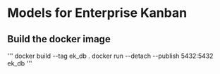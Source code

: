 # Models for Enterprise Kanban

## Build the docker image
'''
docker build --tag ek_db .
docker run --detach --publish 5432:5432 ek_db
'''
